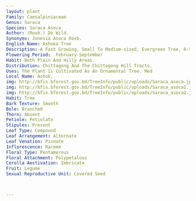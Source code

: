 ```yaml
---
layout: plant
Family: Caesalpiniaceae
Genus: Saraca
Species: Saraca Asoca
Author: (Roxb.) De Wild.
Synonyms: Jonesia Asoca Roxb.
English Name: Ashoka Tree
Description: A Fast Growing, Small To Medium-sized, Evergreen Tree, 6-9 M Tall With Drooping Branches And Leaves. Leaves Even Pinnate, Rachis 10-23 Cm Long, Leaflets 3-5 Pairs, 9-25 Ã— 2.5-10.0 Cm, Oblong To Lanceolate, Acute To Acuminate, Rounded To Cuneate Or Occasionally Cordate At The Base, Rigidly Subcoriaceous, Glabrous. Inflorescence Racemose, Compact, Rather Small, Branched Corymbs Of About 3-15 Cm Broad, Arising From The End Of The Leafy Branches Or Nodes Of Old Wood, Often Growing On Trunk. Flowers Apetalous, Orange-yellow To Red, About 5 Cm Long. Bracts Small, C 1-6 Ã— 1.0-3.5 Mm, Elliptic To Obovate, Persistent, Bracteoles C 2-7 Ã— 1-4 Mm, Similar To Bracts, Persistent, Clasping The Pedicels, Pedicels 1.0-2.5 Cm Long. Calyx Orange To Orange-salmon, Tube 1.0-1.7 Cm Long, Sepals 4, C 0.5-1.2 Ã— 0.5-0.9 Cm, Ovate-oblong, Obtuse Or Rounded At The Tip. Stamens 6-8, Sometimes Up To 10, Perfect Stamens 7 To 8, Crimson, Slender, Long Exserted. Ovary Pubescent Along The Margin. Pods 10-15 Ã— 2-5 Cm With 5 Mm Long Stipe, Flattened, Oval To Oblong, Beaked At The Apex, Woody, Dehiscing Into 2 Valves, 4-8 Seeded. Seeds Large, Thick And Compressed, Reddish-brown.
Flowering Period:  February-September
Habit: Both Plain And Hilly Areas.
Distribution: Chittagong And The Chittagong Hill Tracts.
Uses: The Plant Is Cultivated As An Ornamental Tree. Med
Local Name: Ashok, 
img: http://bfis.bforest.gov.bd/TreeInfo/public/uploads/Saraca_asoca.jpg
img: http://bfis.bforest.gov.bd/TreeInfo/public/uploads/Saraca_asoca1.jpg
img: http://bfis.bforest.gov.bd/TreeInfo/public/uploads/Saraca_asoca2.jpg
Habit: Tree
Bark Texture: Smooth
Bole: Branched
Thorn: Absent
Petiole: Petiolate
Stipules: Present
Leaf Type: Compound
Leaf Arrangement: Alternate
Leaf Venation: Pinnate
Inflorescence: Raceme
Floral Type: Pentamerous
Floral Attachment: Polypetalous
Corolla Aestivation: Imbricate
Fruit: Legume
Sexual Reproductive Unit: Covered Seed



---
```


